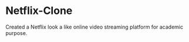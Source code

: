 # Netflix-Clone
Created a Netflix look a like online video streaming platform for academic purpose. 
